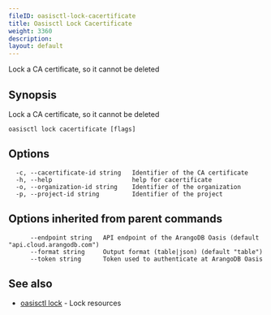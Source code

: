 ```yaml
---
fileID: oasisctl-lock-cacertificate
title: Oasisctl Lock Cacertificate
weight: 3360
description: 
layout: default
---
```

Lock a CA certificate, so it cannot be deleted

## Synopsis

Lock a CA certificate, so it cannot be deleted

```
oasisctl lock cacertificate [flags]
```

## Options

```
  -c, --cacertificate-id string   Identifier of the CA certificate
  -h, --help                      help for cacertificate
  -o, --organization-id string    Identifier of the organization
  -p, --project-id string         Identifier of the project
```

## Options inherited from parent commands

```
      --endpoint string   API endpoint of the ArangoDB Oasis (default "api.cloud.arangodb.com")
      --format string     Output format (table|json) (default "table")
      --token string      Token used to authenticate at ArangoDB Oasis
```

## See also

* [oasisctl lock]()	 - Lock resources

